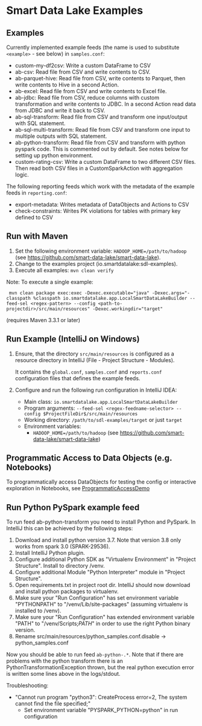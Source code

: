 # Smart Data Lake Examples

## Examples
Currently implemented example feeds (the name is used to substitute `<example>` - see below) in `samples.conf`:
- custom-my-df2csv: Write a custom DataFrame to CSV
- ab-csv: Read file from CSV and write contents to CSV.
- ab-parquet-hive: Read file from CSV, write contents to Parquet, then write contents to Hive in a second Action.
- ab-excel: Read file from CSV and write contents to Excel file.
- ab-jdbc: Read file from CSV, reduce columns with custom transformation and write contents to JDBC. In a second Action read data from JDBC and write it back to CSV.
- ab-sql-transform: Read file from CSV and transform one input/output with SQL statement.
- ab-sql-multi-transform: Read file from CSV and transform one input to multiple outputs with SQL statement.
- ab-python-transform: Read file from CSV and transform with python pyspark code. This is commented out by default. See notes below for setting up python environment. 
- custom-rating-csv: Write a custom DataFrame to two different CSV files. Then read both CSV files in a CustomSparkAction with aggregation logic.

The following reporting feeds which work with the metadata of the example feeds in `reporting.conf`:
- export-metadata: Writes metadata of DataObjects and Actions to CSV
- check-constraints: Writes PK violations for tables with primary key defined to CSV

## Run with Maven
1. Set the following environment variable: `HADOOP_HOME=/path/to/hadoop` (see https://github.com/smart-data-lake/smart-data-lake).
1. Change to the examples project (io.smartdatalake:sdl-examples).
1. Execute all examples: `mvn clean verify`

Note: To execute a single example: 
```
 mvn clean package exec:exec -Dexec.executable="java" -Dexec.args="-classpath %classpath io.smartdatalake.app.LocalSmartDataLakeBuilder --feed-sel <regex-pattern> --config <path-to-projectdir>/src/main/resources" -Dexec.workingdir="target"
```
(requires Maven 3.3.1 or later)


## Run Example (IntelliJ on Windows)
1. Ensure, that the directory `src/main/resources` is configured as a resource directory in IntelliJ (File - Project Structure - Modules). 

   It contains the `global.conf`, `samples.conf` and `reports.conf` configuration files that defines the example feeds.
    
1. Configure and run the following run configuration in IntelliJ IDEA:
    - Main class: `io.smartdatalake.app.LocalSmartDataLakeBuilder`
    - Program arguments: `--feed-sel <regex-feedname-selector> --config $ProjectFileDir$/src/main/resources`
    - Working directory: `/path/to/sdl-examples/target` or just `target`
    - Environment variables: 
        - `HADOOP_HOME=/path/to/hadoop` (see https://github.com/smart-data-lake/smart-data-lake)

## Programmatic Access to Data Objects (e.g. Notebooks)
To programmatically access DataObjects for testing the config or interactive exploration in Notebooks, see [ProgrammaticAccessDemo](src/main/scala/com/sample/ProgrammaticAccessDemo.scala)

## Run Python PySpark example feed
To run feed ab-python-transform you need to install Python and PySpark.
In IntelliJ this can be achieved by the following steps:
1. Download and install python version 3.7. Note that version 3.8 only works from spark 3.0 (SPARK-29536).
1. Install IntelliJ Python plugin.
1. Configure additional Python SDK as "Virtualenv Environment" in "Project Structure". Install to directory <projectdir>/venv.
1. Configure additional Module "Python Interpreter" module in "Project Structure".
1. Open requirements.txt in project root dir. IntelliJ should now download and install python packages to virtualenv.
1. Make sure your "Run Configuration" has set environment variable "PYTHONPATH" to "<projectdir>/venv/Lib/site-packages" (assuming virtualenv is installed to <projectdir>/venv).
1. Make sure your "Run Configuration" has extended environment variable "PATH" to "<projectdir>/venv/Scripts;$PATH$" in order to use the right Python binary version. 
1. Rename src/main/resources/python_samples.conf.disable -> python_samples.conf

Now you should be able to run feed `ab-python-.*`.
Note that if there are problems with the python transform there is an PythonTransformationException thrown, but the real python execution error is written some lines above in the logs/stdout.

Troubleshooting:
- "Cannot run program "python3": CreateProcess error=2, The system cannot find the file specified;"
  - Set environment variable "PYSPARK_PYTHON=python" in run configuration